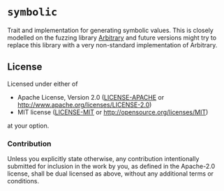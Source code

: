 # `symbolic`

Trait and implementation for generating symbolic values.
This is closely modelled on the fuzzing library
[Arbitrary](https://github.com/rust-fuzz/arbitrary)
and future versions might try to replace this library
with a very non-standard implementation of Arbitrary.

## License

Licensed under either of

- Apache License, Version 2.0 ([LICENSE-APACHE](LICENSE-APACHE) or
  http://www.apache.org/licenses/LICENSE-2.0)
- MIT license ([LICENSE-MIT](LICENSE-MIT) or
  http://opensource.org/licenses/MIT)

at your option.

### Contribution

Unless you explicitly state otherwise, any contribution intentionally
submitted for inclusion in the
work by you, as defined in the Apache-2.0 license, shall be dual licensed as
above, without any
additional terms or conditions.
